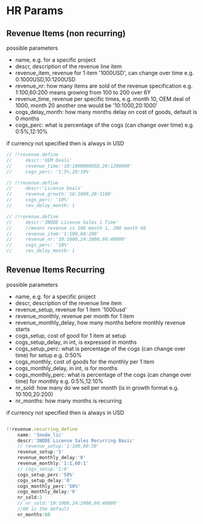 # HR Params

## Revenue Items (non recurring)

possible parameters

- name, e.g. for a specific project
- descr, description of the revenue line item
- revenue_item, revenue for 1 item '1000USD', can change over time e.g. 0:1000USD,10:1200USD
- revenue_nr: how many items are sold of the revenue specification e.g. 1:100,60:200 means growing from 100 to 200 over 6Y
- revenue_time, revenue per specific times, e.g. month 10, OEM deal of 1000, month 20 another one would be '10:1000,20:1000'
- cogs_delay_month: how many months delay on cost of goods, default is 0 months
- cogs_perc: what is percentage of the cogs (can change over time) e.g. 0:5%,12:10%

if currency not specified then is always in USD

```js
// !!revenue.define 
//     descr:'OEM Deals'  
//     revenue_time:'10:1000000USD,20:1200000'
//     cogs_perc: '1:5%,20:10%'  

// !!revenue.define 
//     descr:'License Deals'  
//     revenue_growth:'10:1000,20:1100'
//     cogs_perc: '10%'  
//     rev_delay_month: 1

// !!revenue.define 
//     descr:'3NODE License Sales 1 Time'  
//     //means revenue is 100 month 1, 200 month 60
//     revenue_item:'1:100,60:200'
//     revenue_nr:'10:1000,24:2000,60:40000'
//     cogs_perc: '10%'
//     rev_delay_month: 1
```

## Revenue Items Recurring

possible parameters

- name, e.g. for a specific project
- descr, description of the revenue line item
- revenue_setup, revenue for 1 item '1000usd'
- revenue_monthly, revenue per month for 1 item
- revenue_monthly_delay, how many months before monthly revenue starts
- cogs_setup, cost of good for 1 item at setup
- cogs_setup_delay, in int, is expressed in months
- cogs_setup_perc: what is percentage of the cogs (can change over time) for setup e.g. 0:50%
- cogs_monthly, cost of goods for the monthly per 1 item 
- cogs_monthly_delay, in int, is for months
- cogs_monthly_perc: what is percentage of the cogs (can change over time) for monthly e.g. 0:5%,12:10%
- nr_sold: how many do we sell per month (is in growth format e.g. 10:100,20:200)
- nr_months: how many months is recurring

if currency not specified then is always in USD

```js

!!revenue.recurring_define 
    name: '3node_lic'
    descr:'3NODE License Sales Recurring Basic'  
    // revenue_setup:'1:100,60:50'
    revenue_setup:'5'
    revenue_monthly_delay:'0'
    revenue_monthly:'1:1,60:1'
    // cogs_setup:'1:0'
    cogs_setup_perc:'50%'
    cogs_setup_delay:'0'
    cogs_monthly_perc:'50%'
    cogs_monthly_delay:'0'
    nr_sold:2
    // nr_sold:'10:1000,24:2000,60:40000'
    //60 is the default
    nr_months:60 
```

